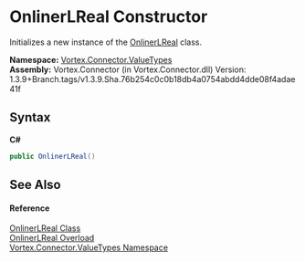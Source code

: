 # OnlinerLReal Constructor 
 

Initializes a new instance of the <a href="T_Vortex_Connector_ValueTypes_OnlinerLReal.md">OnlinerLReal</a> class.

**Namespace:**&nbsp;<a href="N_Vortex_Connector_ValueTypes.md">Vortex.Connector.ValueTypes</a><br />**Assembly:**&nbsp;Vortex.Connector (in Vortex.Connector.dll) Version: 1.3.9+Branch.tags/v1.3.9.Sha.76b254c0c0b18db4a0754abdd4dde08f4adae41f

## Syntax

**C#**<br />
``` C#
public OnlinerLReal()
```


## See Also


#### Reference
<a href="T_Vortex_Connector_ValueTypes_OnlinerLReal.md">OnlinerLReal Class</a><br /><a href="Overload_Vortex_Connector_ValueTypes_OnlinerLReal__ctor.md">OnlinerLReal Overload</a><br /><a href="N_Vortex_Connector_ValueTypes.md">Vortex.Connector.ValueTypes Namespace</a><br />